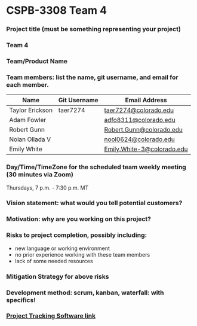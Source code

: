 # CSPB-3308 Team 4

### Project title (must be something representing your project)
### Team 4
### Team/Product Name
### Team members: list the name, git username, and email for each member.
| Name | Git Username | Email Address|
|------|--------------|--------------|
| Taylor Erickson | taer7274 | taer7274@colorado.edu|
| Adam Fowler | | adfo8311@colorado.edu |
| Robert Gunn | | Robert.Gunn@colorado.edu |
| Nolan Ollada V | | nool0624@colorado.edu |
| Emily White | | Emily.White-3@colorado.edu |

### Day/Time/TimeZone for the scheduled team weekly meeting (30 minutes via Zoom)
Thursdays, 7 p.m. - 7:30 p.m. MT
### Vision statement: what would you tell potential customers?
### Motivation: why are you working on this project?
### Risks to project completion, possibly including:
- new language or working environment
- no prior experience working with these team members
- lack of some needed resources
### Mitigation Strategy for above risks
### Development method: scrum, kanban, waterfall: with specifics!
### [Project Tracking Software link](https://trello.com/w/cspb3308team4)
